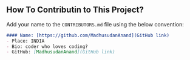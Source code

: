 ## How To Contributin to This Project?
Add your name to the `CONTRIBUTORS.md` file using the below convention:

```markdown
#### Name: [https://github.com/MadhusudanAnand](GitHub link)
- Place: INDIA
- Bio: coder who loves coding?
- GitHub: [MadhusudanAnand](GitHub link)
```
